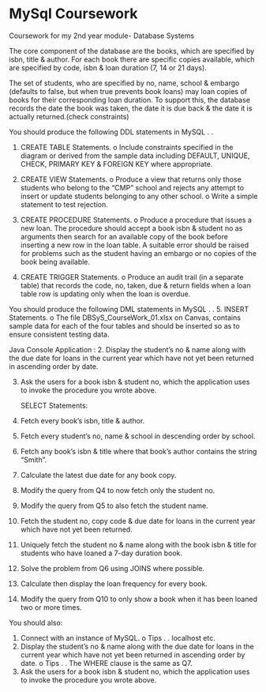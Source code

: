 # MySql Coursework
Coursework for my 2nd year module- Database Systems


The core component of the database are the books, which are specified by isbn, title & author. For each book there are specific copies available, which are specified by code, isbn & loan duration (7, 14 or 21 days).

The set of students, who are specified by no, name, school & embargo (defaults to false, but when true prevents book loans) may loan copies of books for their corresponding loan duration. To support this, the database records the date the book was taken, the date it is due back & the date it is actually returned.(check constraints)

You should produce the following DDL statements in MySQL . .
1.	CREATE TABLE Statements.
o	Include constraints specified in the diagram or derived from the sample data including DEFAULT, UNIQUE, CHECK, PRIMARY KEY & FOREIGN KEY where appropriate.

2.	CREATE VIEW Statements.
o	Produce a view that returns only those students who belong to the “CMP” school and rejects any attempt to insert or update students belonging to any other school.
o	Write a simple statement to test rejection.

3.	CREATE PROCEDURE Statements.
o	Produce a procedure that issues a new loan. The procedure should accept a book isbn & student no as arguments then search for an available copy of the book before inserting a new row in the loan table. A suitable error should be raised for problems such as the student having an embargo or no copies of the book being available.

4.	CREATE TRIGGER Statements.
o	Produce an audit trail (in a separate table) that records the code, no, taken, due & return fields when a loan table row is updating only when the loan is overdue.

You should produce the following DML statements in MySQL . .
5.	INSERT Statements.
o	The file DBSyS_CourseWork_01.xlsx on Canvas, contains sample data for each of the four tables and should be inserted so as to ensure consistent testing data.

Java Console Application :
2.	Display the student’s no & name along with the due date for loans in the current year which have not yet been returned in ascending order by date.

3.	Ask the users for a book isbn & student no, which the application uses to invoke the procedure you wrote above.

	SELECT Statements:

1.	Fetch every book’s isbn, title & author.
  
3.	Fetch every student’s no, name & school in descending order by school.
	
5.	Fetch any book’s isbn & title where that book’s author contains the string “Smith”.
	
7.	Calculate the latest due date for any book copy.

9.	Modify the query from Q4 to now fetch only the student no.

10.	Modify the query from Q5 to also fetch the student name.

11.	Fetch the student no, copy code & due date for loans in the current year which have not yet been returned.

12.	Uniquely fetch the student no & name along with the book isbn & title for students who have loaned a 7-day duration book.

13.	Solve the problem from Q6 using JOINS where possible.

14.	Calculate then display the loan frequency for every book.

15.	Modify the query from Q10 to only show a book when it has been loaned two or more times.


You should also:

1.	Connect with an instance of MySQL.
o	Tips . . localhost etc.
2.	Display the student’s no & name along with the due date for loans in the current year which have not yet been returned in ascending order by date.
o	Tips . . The WHERE clause is the same as Q7.
3.	Ask the users for a book isbn & student no, which the application uses to invoke the procedure you wrote above.


